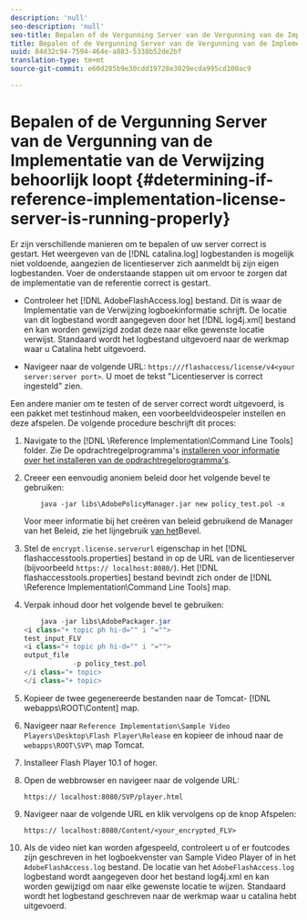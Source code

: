 ```yaml
---
description: 'null'
seo-description: 'null'
seo-title: Bepalen of de Vergunning Server van de Vergunning van de Implementatie van de Verwijzing behoorlijk loopt
title: Bepalen of de Vergunning Server van de Vergunning van de Implementatie van de Verwijzing behoorlijk loopt
uuid: 84d32c94-7594-464e-a883-5338b52de2bf
translation-type: tm+mt
source-git-commit: e60d285b9e30cdd19728e3029ecda995cd100ac9

---
```



# Bepalen of de Vergunning Server van de Vergunning van de Implementatie van de Verwijzing behoorlijk loopt {#determining-if-reference-implementation-license-server-is-running-properly}

Er zijn verschillende manieren om te bepalen of uw server correct is gestart. Het weergeven van de [!DNL catalina.log] logbestanden is mogelijk niet voldoende, aangezien de licentieserver zich aanmeldt bij zijn eigen logbestanden. Voer de onderstaande stappen uit om ervoor te zorgen dat de implementatie van de referentie correct is gestart.

* Controleer het [!DNL AdobeFlashAccess.log] bestand. Dit is waar de Implementatie van de Verwijzing logboekinformatie schrijft. De locatie van dit logbestand wordt aangegeven door het [!DNL log4j.xml] bestand en kan worden gewijzigd zodat deze naar elke gewenste locatie verwijst. Standaard wordt het logbestand uitgevoerd naar de werkmap waar u Catalina hebt uitgevoerd.

* Navigeer naar de volgende URL: `https:///flashaccess/license/v4<your server:server port>`. U moet de tekst &quot;Licentieserver is correct ingesteld&quot; zien.

Een andere manier om te testen of de server correct wordt uitgevoerd, is een pakket met testinhoud maken, een voorbeeldvideospeler instellen en deze afspelen. De volgende procedure beschrijft dit proces:

1. Navigate to the [!DNL \Reference Implementation\Command Line Tools] folder. Zie De opdrachtregelprogramma&#39;s [installeren voor informatie over het installeren van de opdrachtregelprogramma&#39;s](../aaxs-reference-implementations/command-line-tools/aaxs-ref-impl-command-line-overview.md#installing-the-command-line-tools).

1. Creeer een eenvoudig anoniem beleid door het volgende bevel te gebruiken:

   ```
       java -jar libs\AdobePolicyManager.jar new policy_test.pol -x
   ```

   Voor meer informatie bij het creëren van beleid gebruikend de Manager van het Beleid, zie het lijngebruik [van het](../aaxs-reference-implementations/command-line-tools/policy-manager/command-line-usage.md)Bevel.

1. Stel de `encrypt.license.serverurl` eigenschap in het [!DNL flashaccesstools.properties] bestand in op de URL van de licentieserver (bijvoorbeeld `https:// localhost:8080/`). Het [!DNL flashaccesstools.properties] bestand bevindt zich onder de [!DNL \Reference Implementation\Command Line Tools] map.

1. Verpak inhoud door het volgende bevel te gebruiken:

   ```java
       java -jar libs\AdobePackager.jar  
   <i class="+ topic ph hi-d="" i "="">
   test_input_FLV  
   <i class="+ topic ph hi-d="" i "="">
   output_file  
               -p policy_test.pol 
   </i class="+ topic> 
   </i class="+ topic>
   ```

1. Kopieer de twee gegenereerde bestanden naar de Tomcat- [!DNL webapps\ROOT\Content] map.
1. Navigeer naar `Reference Implementation\Sample Video Players\Desktop\Flash Player\Release` en kopieer de inhoud naar de `webapps\ROOT\SVP\` map Tomcat.
1. Installeer Flash Player 10.1 of hoger.
1. Open de webbrowser en navigeer naar de volgende URL:

   `https:// localhost:8080/SVP/player.html`
1. Navigeer naar de volgende URL en klik vervolgens op de knop Afspelen:

   `https:// localhost:8080/Content/<your_encrypted_FLV>`
1. Als de video niet kan worden afgespeeld, controleert u of er foutcodes zijn geschreven in het logboekvenster van Sample Video Player of in het `AdobeFlashAccess.log` bestand. De locatie van het `AdobeFlashAccess.log` logbestand wordt aangegeven door het bestand log4j.xml en kan worden gewijzigd om naar elke gewenste locatie te wijzen. Standaard wordt het logbestand geschreven naar de werkmap waar u catalina hebt uitgevoerd.
